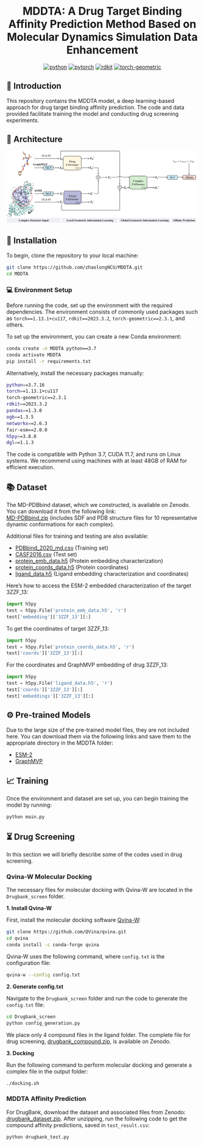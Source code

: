 <div align="center">

# MDDTA: A Drug Target Binding Affinity Prediction Method Based on Molecular Dynamics Simulation Data Enhancement

[![python](https://img.shields.io/badge/-Python_3.7_%7C_3.8_%7C_3.9_%7C_3.10-blue?logo=python&logoColor=white)](https://github.com/pre-commit/pre-commit)
[![pytorch](https://img.shields.io/badge/PyTorch_1.13+-ee4c2c?logo=pytorch&logoColor=white)](https://pytorch.org/get-started/locally/)
[![rdkit](https://img.shields.io/badge/-rdkit_2023.3.2+-792ee5?logo=rdkit&logoColor=white)](https://anaconda.org/conda-forge/rdkit/)
[![torch-geometric](https://img.shields.io/badge/torch--geometric-2.3.1+-792ee5?logo=pytorch&logoColor=white)](https://pytorch-geometric.readthedocs.io/en/latest/)

</div>

## 📄 Introduction  
This repository contains the MDDTA model, a deep learning-based approach for drug target binding affinity prediction. The code and data provided facilitate training the model and conducting drug screening experiments.

## 🔑 Architecture  
![MDDTA](https://github.com/zhaolongNCU/MDDTA/blob/main/img/MDDTA.jpg)

## 🔨 Installation  
To begin, clone the repository to your local machine:

```bash
git clone https://github.com/zhaolongNCU/MDDTA.git
cd MDDTA
```

### 💻 Environment Setup  
Before running the code, set up the environment with the required dependencies. The environment consists of commonly used packages such as `torch==1.13.1+cu117`, `rdkit==2023.3.2`, `torch-geometric==2.3.1`, and others.

To set up the environment, you can create a new Conda environment:

```bash
conda create -n MDDTA python==3.7
conda activate MDDTA
pip install -r requirements.txt
```

Alternatively, install the necessary packages manually:

```bash
python==3.7.16
torch==1.13.1+cu117
torch-geometric==2.3.1
rdkit==2023.3.2
pandas==1.3.0
ogb==1.3.5
networkx==2.6.3
fair-esm==2.0.0
h5py==3.8.0
dgl==1.1.3
```

The code is compatible with Python 3.7, CUDA 11.7, and runs on Linux systems. We recommend using machines with at least 48GB of RAM for efficient execution.

## 📚 Dataset  
The MD-PDBbind dataset, which we constructed, is available on Zenodo. You can download it from the following link:  
[MD-PDBbind.zip](https://zenodo.org/records/15137143) (includes SDF and PDB structure files for 10 representative dynamic conformations for each complex).

Additional files for training and testing are also available:  
- [PDBbind_2020_md.csv](https://zenodo.org/records/15137143) (Training set)  
- [CASF2016.csv](https://zenodo.org/records/15137143) (Test set)  
- [protein_emb_data.h5](https://zenodo.org/records/15137143) (Protein embedding characterization)  
- [protein_coords_data.h5](https://zenodo.org/records/15137143) (Protein coordinates)  
- [ligand_data.h5](https://zenodo.org/records/15137143) (Ligand embedding characterization and coordinates)

Here’s how to access the ESM-2 embedded characterization of the target 3ZZF_13:

```python
import h5py
test = h5py.File('protein_emb_data.h5', 'r')
test['embedding']['3ZZF_13'][:]
```

To get the coordinates of target 3ZZF_13:

```python
import h5py
test = h5py.File('protein_coords_data.h5', 'r')
test['coords']['3ZZF_13'][:]
```

For the coordinates and GraphMVP embedding of drug 3ZZF_13:

```python
import h5py
test = h5py.File('ligand_data.h5', 'r')
test['coords']['3ZZF_13'][:]
test['embeddings']['3ZZF_13'][:]
```

## :gear: Pre-trained Models  
Due to the large size of the pre-trained model files, they are not included here. You can download them via the following links and save them to the appropriate directory in the MDDTA folder:  
- [ESM-2](https://dl.fbaipublicfiles.com/fair-esm/models/esm2_t33_650M_UR50D.pt)  
- [GraphMVP](https://github.com/chao1224/GraphMVP)

## :chart_with_upwards_trend: Training  
Once the environment and dataset are set up, you can begin training the model by running:

```bash
python main.py
```

## ⏳ Drug Screening  
In this section we will briefly describe some of the codes used in drug screening.

### Qvina-W Molecular Docking  
The necessary files for molecular docking with Qvina-W are located in the `Drugbank_screen` folder.

**1. Install Qvina-W**

First, install the molecular docking software [Qvina-W](https://qvina.github.io/):

```bash
git clone https://github.com/QVina/qvina.git
cd qvina
conda install -c conda-forge qvina
```

Qvina-W uses the following command, where `config.txt` is the configuration file:

```bash
qvina-w --config config.txt
```

**2. Generate config.txt**

Navigate to the `Drugbank_screen` folder and run the code to generate the `config.txt` file:

```bash
cd Drugbank_screen
python config_generation.py
```

We place only 4 compound files in the ligand folder. The complete file for drug screening, [drugbank_compound.zip](https://zenodo.org/records/15137143), is available on Zenodo.

**3. Docking**

Run the following command to perform molecular docking and generate a complex file in the output folder:

```bash
./docking.sh
```

### MDDTA Affinity Prediction  
For DrugBank, download the dataset and associated files from Zenodo:  
[drugbank_dataset.zip](https://zenodo.org/records/15137143). After unzipping, run the following code to get the compound affinity predictions, saved in `test_result.csv`:

```bash
python drugbank_test.py
```
